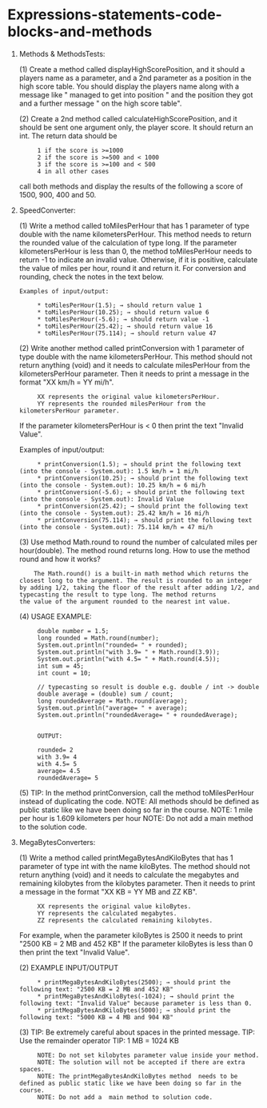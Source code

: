 # Expressions-statements-code-blocks-and-methods

1. Methods & MethodsTests: 

      (1) Create a method called displayHighScorePosition, and it should a players name as a parameter, and a 2nd parameter as a position         in the high score table. You should display the players name along with a message like " managed to get into position " and the
      position they got and a further message " on the high score table". 

      (2) Create a 2nd method called calculateHighScorePosition, and it should be sent one argument only, the player score. It should             return an int. The return data should be
            
            1 if the score is >=1000
            2 if the score is >=500 and < 1000
            3 if the score is >=100 and < 500
            4 in all other cases
            
      call both methods and display the results of the following a score of 1500, 900, 400 and 50.

2. SpeedConverter:

      (1) Write a method called toMilesPerHour that has 1 parameter of type double with the name kilometersPerHour. This method needs to        return the rounded value of the calculation of type long. If the parameter kilometersPerHour is less than 0, the method                  toMilesPerHour needs to return -1 to indicate an invalid value. Otherwise, if it is positive, calculate the value of miles per          hour, round it and return it. For conversion and rounding, check the notes in the text below.

       Examples of input/output:
       
            * toMilesPerHour(1.5); → should return value 1
            * toMilesPerHour(10.25); → should return value 6
            * toMilesPerHour(-5.6); → should return value -1
            * toMilesPerHour(25.42); → should return value 16
            * toMilesPerHour(75.114); → should return value 47


      (2) Write another method called printConversion with 1 parameter of type double with the name kilometersPerHour. This method             should not return anything (void) and it needs to calculate milesPerHour from the kilometersPerHour parameter. Then it needs to         print a message in the format "XX km/h = YY mi/h".

            XX represents the original value kilometersPerHour.
            YY represents the rounded milesPerHour from the kilometersPerHour parameter.

      If the parameter kilometersPerHour is < 0 then print the text "Invalid Value".


      Examples of input/output:
      
            * printConversion(1.5); → should print the following text (into the console - System.out): 1.5 km/h = 1 mi/h
            * printConversion(10.25); → should print the following text (into the console - System.out): 10.25 km/h = 6 mi/h
            * printConversion(-5.6); → should print the following text (into the console - System.out): Invalid Value
            * printConversion(25.42); → should print the following text (into the console - System.out): 25.42 km/h = 16 mi/h
            * printConversion(75.114); → should print the following text (into the console - System.out): 75.114 km/h = 47 mi/h


      (3) Use method Math.round to round the number of calculated miles per hour(double). The method round returns long. How to use the         method round and how it works?

           The Math.round() is a built-in math method which returns the closest long to the argument. The result is rounded to an integer             by adding 1/2, taking the floor of the result after adding 1/2, and typecasting the result to type long. The method returns               the value of the argument rounded to the nearest int value.

      (4) USAGE EXAMPLE:

            double number = 1.5;
            long rounded = Math.round(number);
            System.out.println("rounded= " + rounded);
            System.out.println("with 3.9= " + Math.round(3.9));
            System.out.println("with 4.5= " + Math.round(4.5));
            int sum = 45;
            int count = 10;
            
            // typecasting so result is double e.g. double / int -> double
            double average = (double) sum / count;
            long roundedAverage = Math.round(average);
            System.out.println("average= " + average);
            System.out.println("roundedAverage= " + roundedAverage);


            OUTPUT:

            rounded= 2
            with 3.9= 4
            with 4.5= 5
            average= 4.5
            roundedAverage= 5

      (5) 
            TIP: In the method printConversion, call the method toMilesPerHour instead of duplicating the code.
            NOTE: All methods should be defined as public static like we have been doing so far in the course.
            NOTE: 1 mile per hour is 1.609 kilometers per hour
            NOTE: Do not add a main method to the solution code.

3. MegaBytesConverters:

      (1) Write a method called printMegaBytesAndKiloBytes that has 1 parameter of type int with the name kiloBytes. The method should          not return anything (void) and it needs to calculate the megabytes and remaining kilobytes from the kilobytes parameter. Then it          needs to print a message in the format "XX KB = YY MB and ZZ KB".

            XX represents the original value kiloBytes.
            YY represents the calculated megabytes.
            ZZ represents the calculated remaining kilobytes.

      For example, when the parameter kiloBytes is 2500 it needs to print "2500 KB = 2 MB and 452 KB"
      If the parameter kiloBytes is less than 0 then print the text "Invalid Value".


      (2) EXAMPLE INPUT/OUTPUT

            * printMegaBytesAndKiloBytes(2500); → should print the following text: "2500 KB = 2 MB and 452 KB"
            * printMegaBytesAndKiloBytes(-1024); → should print the following text: "Invalid Value" because parameter is less than 0.
            * printMegaBytesAndKiloBytes(5000); → should print the following text: "5000 KB = 4 MB and 904 KB"


      (3)
            TIP: Be extremely careful about spaces in the printed message. 
            TIP: Use the remainder operator
            TIP: 1 MB = 1024 KB

            NOTE: Do not set kilobytes parameter value inside your method. 
            NOTE: The solution will not be accepted if there are extra spaces.
            NOTE: The printMegaBytesAndKiloBytes method  needs to be defined as public static like we have been doing so far in the                   course.
            NOTE: Do not add a  main method to solution code.

